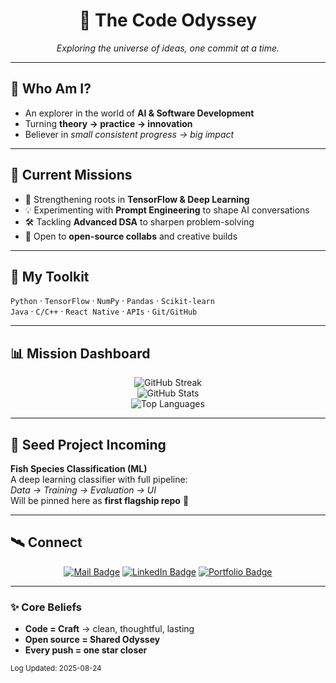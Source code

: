 <div align="center">

# 🚀 The Code Odyssey
*Exploring the universe of ideas, one commit at a time.*

</div>

---

## 🌌 Who Am I?
- An explorer in the world of **AI & Software Development**  
- Turning **theory → practice → innovation**  
- Believer in *small consistent progress → big impact*  

---

## 🔭 Current Missions
- 🌱 Strengthening roots in **TensorFlow & Deep Learning**  
- 💡 Experimenting with **Prompt Engineering** to shape AI conversations  
- 🛠️ Tackling **Advanced DSA** to sharpen problem-solving  
- 🤝 Open to **open-source collabs** and creative builds  

---

## 🧰 My Toolkit
`Python` · `TensorFlow` · `NumPy` · `Pandas` · `Scikit-learn`  
`Java` · `C/C++` · `React Native` · `APIs` · `Git/GitHub`  

---

## 📊 Mission Dashboard

<div align="center">

<!-- Streak Stats -->
<picture>
  <source media="(prefers-color-scheme: dark)" srcset="https://streak-stats.demolab.com?user=rav2zster&hide_border=true&background=0D1117&ring=7C83FD&fire=7C83FD&currStreakLabel=E6EDF3"/>
  <img alt="GitHub Streak" src="https://streak-stats.demolab.com?user=rav2zster&hide_border=true"/>
</picture>

<br/>

<!-- GitHub Stats -->
<picture>
  <source media="(prefers-color-scheme: dark)" srcset="https://github-readme-stats.vercel.app/api?username=rav2zster&show_icons=true&hide_title=true&hide_border=true&rank_icon=github&theme=transparent"/>
  <img alt="GitHub Stats" src="https://github-readme-stats.vercel.app/api?username=rav2zster&show_icons=true&hide_title=true&hide_border=true&rank_icon=github&theme=transparent"/>
</picture>

<br/>

<!-- Top Languages -->
<picture>
  <source media="(prefers-color-scheme: dark)" srcset="https://github-readme-stats.vercel.app/api/top-langs/?username=rav2zster&layout=compact&hide_border=true&theme=transparent"/>
  <img alt="Top Languages" src="https://github-readme-stats.vercel.app/api/top-langs/?username=rav2zster&layout=compact&hide_border=true&theme=transparent"/>
</picture>

</div>

---

## 🌱 Seed Project Incoming
**Fish Species Classification (ML)**  
A deep learning classifier with full pipeline:  
*Data → Training → Evaluation → UI*  
Will be pinned here as **first flagship repo** 🌟

---

## 🛰️ Connect
<div align="center">
  
[![Mail Badge](https://img.shields.io/badge/Email-contact-blue?style=flat-square)](mailto:your.email@example.com)
[![LinkedIn Badge](https://img.shields.io/badge/LinkedIn-connect-informational?style=flat-square)](https://linkedin.com/in/your-handle)
[![Portfolio Badge](https://img.shields.io/badge/Portfolio-visit-success?style=flat-square)](https://your-portfolio.example)

</div>

---

### ✨ Core Beliefs
- **Code = Craft** → clean, thoughtful, lasting  
- **Open source = Shared Odyssey**  
- **Every push = one star closer**

<sub>Log Updated: 2025-08-24</sub>
